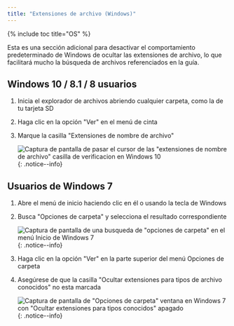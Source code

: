 ```yaml
---
title: "Extensiones de archivo (Windows)"
---
```


{% include toc title="OS" %}

Esta es una sección adicional para desactivar el comportamiento predeterminado de Windows de ocultar las extensiones de archivo, lo que facilitará mucho la búsqueda de archivos referenciados en la guía.

## Windows 10 / 8.1 / 8 usuarios
1. Inicia el explorador de archivos abriendo cualquier carpeta, como la de tu tarjeta SD
1. Haga clic en la opción "Ver" en el menú de cinta
1. Marque la casilla "Extensiones de nombre de archivo"

    ![Captura de pantalla de pasar el cursor de las "extensiones de nombre de archivo" casilla de verificacion en Windows 10](/assets/images/windows-10-file-extensions.png)
    {: .notice--info}

## Usuarios de Windows 7
1. Abre el menú de inicio haciendo clic en él o usando la tecla de Windows
1. Busca "Opciones de carpeta" y selecciona el resultado correspondiente

    ![Captura de pantalla de una busqueda de "opciones de carpeta" en el menú Inicio de Windows 7](/assets/images/windows-7-folder-options-start-menu.png)
    {: .notice--info}

1. Haga clic en la opción "Ver" en la parte superior del menú Opciones de carpeta
1. Asegúrese de que la casilla "Ocultar extensiones para tipos de archivo conocidos" no esta marcada

    ![Captura de pantalla de "Opciones de carpeta" ventana en Windows 7 con "Ocultar extensiones para tipos conocidos" apagado](/assets/images/windows-7-folder-options.png)
    {: .notice--info}
